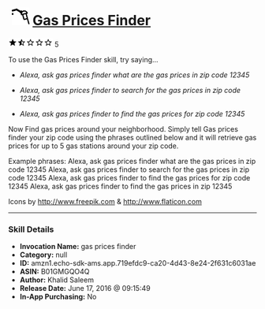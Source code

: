 # &nbsp;<img src="skill_icon" alt="Gas Prices Finder icon" width="36"> [Gas Prices Finder](http://alexa.amazon.com/#skills/amzn1.echo-sdk-ams.app.719efdc9-ca20-4d43-8e24-2f631c6031ae)
![1.6 stars](../../images/ic_star_black_18dp_1x.png)![1.6 stars](../../images/ic_star_half_black_18dp_1x.png)![1.6 stars](../../images/ic_star_border_black_18dp_1x.png)![1.6 stars](../../images/ic_star_border_black_18dp_1x.png)![1.6 stars](../../images/ic_star_border_black_18dp_1x.png) 5

To use the Gas Prices Finder skill, try saying...

* *Alexa, ask gas prices finder what are the gas prices in zip code 12345*

* *Alexa, ask gas prices finder to search for the gas prices in zip code 12345*

* *Alexa, ask gas prices finder to find the gas prices for zip code 12345*

Now Find gas prices around your neighborhood. Simply tell Gas prices finder your zip code using the phrases outlined below and it will retrieve gas prices for up to 5 gas stations around your zip code.

Example phrases: 
Alexa, ask gas prices finder what are the gas prices in zip code 12345
Alexa, ask gas prices finder to search for the gas prices in zip code 12345
Alexa, ask gas prices finder to find the gas prices for zip code 12345
Alexa, ask gas prices finder to find the gas prices in zip 12345

Icons by  http://www.freepik.com & http://www.flaticon.com

***

### Skill Details

* **Invocation Name:** gas prices finder
* **Category:** null
* **ID:** amzn1.echo-sdk-ams.app.719efdc9-ca20-4d43-8e24-2f631c6031ae
* **ASIN:** B01GMGQO4Q
* **Author:** Khalid Saleem
* **Release Date:** June 17, 2016 @ 09:15:49
* **In-App Purchasing:** No
